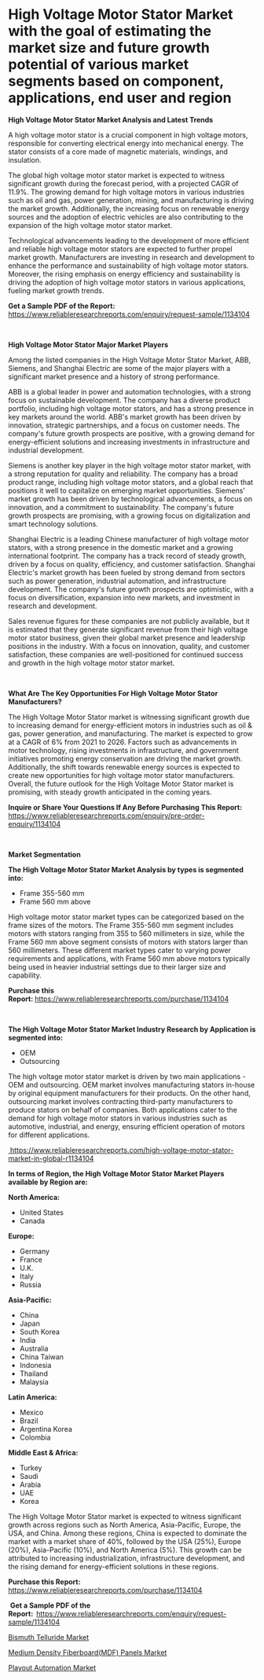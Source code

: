 <p><h1>High Voltage Motor Stator Market with the goal of estimating the market size and future growth potential of various market segments based on component, applications, end user and region</h1></p><p><strong>High Voltage Motor Stator Market Analysis and Latest Trends</strong></p>
<p><p>A high voltage motor stator is a crucial component in high voltage motors, responsible for converting electrical energy into mechanical energy. The stator consists of a core made of magnetic materials, windings, and insulation.</p><p>The global high voltage motor stator market is expected to witness significant growth during the forecast period, with a projected CAGR of 11.9%. The growing demand for high voltage motors in various industries such as oil and gas, power generation, mining, and manufacturing is driving the market growth. Additionally, the increasing focus on renewable energy sources and the adoption of electric vehicles are also contributing to the expansion of the high voltage motor stator market.</p><p>Technological advancements leading to the development of more efficient and reliable high voltage motor stators are expected to further propel market growth. Manufacturers are investing in research and development to enhance the performance and sustainability of high voltage motor stators. Moreover, the rising emphasis on energy efficiency and sustainability is driving the adoption of high voltage motor stators in various applications, fueling market growth trends.</p></p>
<p><strong>Get a Sample PDF of the Report:&nbsp;</strong> <a href="https://www.reliableresearchreports.com/enquiry/request-sample/1134104">https://www.reliableresearchreports.com/enquiry/request-sample/1134104</a></p>
<p>&nbsp;</p>
<p><strong>High Voltage Motor Stator Major Market Players</strong></p>
<p><p>Among the listed companies in the High Voltage Motor Stator Market, ABB, Siemens, and Shanghai Electric are some of the major players with a significant market presence and a history of strong performance. </p><p>ABB is a global leader in power and automation technologies, with a strong focus on sustainable development. The company has a diverse product portfolio, including high voltage motor stators, and has a strong presence in key markets around the world. ABB's market growth has been driven by innovation, strategic partnerships, and a focus on customer needs. The company's future growth prospects are positive, with a growing demand for energy-efficient solutions and increasing investments in infrastructure and industrial development.</p><p>Siemens is another key player in the high voltage motor stator market, with a strong reputation for quality and reliability. The company has a broad product range, including high voltage motor stators, and a global reach that positions it well to capitalize on emerging market opportunities. Siemens' market growth has been driven by technological advancements, a focus on innovation, and a commitment to sustainability. The company's future growth prospects are promising, with a growing focus on digitalization and smart technology solutions.</p><p>Shanghai Electric is a leading Chinese manufacturer of high voltage motor stators, with a strong presence in the domestic market and a growing international footprint. The company has a track record of steady growth, driven by a focus on quality, efficiency, and customer satisfaction. Shanghai Electric's market growth has been fueled by strong demand from sectors such as power generation, industrial automation, and infrastructure development. The company's future growth prospects are optimistic, with a focus on diversification, expansion into new markets, and investment in research and development.</p><p>Sales revenue figures for these companies are not publicly available, but it is estimated that they generate significant revenue from their high voltage motor stator business, given their global market presence and leadership positions in the industry. With a focus on innovation, quality, and customer satisfaction, these companies are well-positioned for continued success and growth in the high voltage motor stator market.</p></p>
<p>&nbsp;</p>
<p><strong>What Are The Key Opportunities For High Voltage Motor Stator Manufacturers?</strong></p>
<p><p>The High Voltage Motor Stator market is witnessing significant growth due to increasing demand for energy-efficient motors in industries such as oil & gas, power generation, and manufacturing. The market is expected to grow at a CAGR of 6% from 2021 to 2026. Factors such as advancements in motor technology, rising investments in infrastructure, and government initiatives promoting energy conservation are driving the market growth. Additionally, the shift towards renewable energy sources is expected to create new opportunities for high voltage motor stator manufacturers. Overall, the future outlook for the High Voltage Motor Stator market is promising, with steady growth anticipated in the coming years.</p></p>
<p><strong>Inquire or Share Your Questions If Any Before Purchasing This Report:</strong> <a href="https://www.reliableresearchreports.com/enquiry/pre-order-enquiry/1134104">https://www.reliableresearchreports.com/enquiry/pre-order-enquiry/1134104</a></p>
<p>&nbsp;</p>
<p><strong>Market Segmentation</strong></p>
<p><strong>The High Voltage Motor Stator Market Analysis by types is segmented into:</strong></p>
<p><ul><li>Frame 355-560 mm</li><li>Frame 560 mm above</li></ul></p>
<p><p>High voltage motor stator market types can be categorized based on the frame sizes of the motors. The Frame 355-560 mm segment includes motors with stators ranging from 355 to 560 millimeters in size, while the Frame 560 mm above segment consists of motors with stators larger than 560 millimeters. These different market types cater to varying power requirements and applications, with Frame 560 mm above motors typically being used in heavier industrial settings due to their larger size and capability.</p></p>
<p><strong>Purchase this Report:&nbsp;</strong><a href="https://www.reliableresearchreports.com/purchase/1134104">https://www.reliableresearchreports.com/purchase/1134104</a></p>
<p>&nbsp;</p>
<p><strong>The High Voltage Motor Stator Market Industry Research by Application is segmented into:</strong></p>
<p><ul><li>OEM</li><li>Outsourcing</li></ul></p>
<p><p>The high voltage motor stator market is driven by two main applications - OEM and outsourcing. OEM market involves manufacturing stators in-house by original equipment manufacturers for their products. On the other hand, outsourcing market involves contracting third-party manufacturers to produce stators on behalf of companies. Both applications cater to the demand for high voltage motor stators in various industries such as automotive, industrial, and energy, ensuring efficient operation of motors for different applications.</p></p>
<p><a href="https://www.reliableresearchreports.com/high-voltage-motor-stator-market-in-global-r1134104">&nbsp;https://www.reliableresearchreports.com/high-voltage-motor-stator-market-in-global-r1134104</a></p>
<p><strong>In terms of Region, the High Voltage Motor Stator Market Players available by Region are:</strong></p>
<p>
    <p> <strong> North America: </strong>
        <ul>
            <li>United States</li>
            <li>Canada</li>
        </ul>
        </p> 
    <p> <strong> Europe: </strong>
        <ul>
            <li>Germany</li>
            <li>France</li>
            <li>U.K.</li>
            <li>Italy</li>
            <li>Russia</li>
        </ul>
        </p> 
    <p> <strong> Asia-Pacific: </strong>
        <ul>
            <li>China</li>
            <li>Japan</li>
            <li>South Korea</li>
            <li>India</li>
            <li>Australia</li>
            <li>China Taiwan</li>
            <li>Indonesia</li>
            <li>Thailand</li>
            <li>Malaysia</li>
        </ul>
        </p> 
    <p> <strong> Latin America: </strong>
        <ul>
            <li>Mexico</li>
            <li>Brazil</li>
            <li>Argentina Korea</li>
            <li>Colombia</li>
        </ul>
        </p> 
    <p> <strong> Middle East & Africa: </strong>
        <ul>
            <li>Turkey</li>
            <li>Saudi</li>
            <li>Arabia</li>
            <li>UAE</li>
            <li>Korea</li>
        </ul>
    </p>
    </p>
<p><p>The High Voltage Motor Stator market is expected to witness significant growth across regions such as North America, Asia-Pacific, Europe, the USA, and China. Among these regions, China is expected to dominate the market with a market share of 40%, followed by the USA (25%), Europe (20%), Asia-Pacific (10%), and North America (5%). This growth can be attributed to increasing industrialization, infrastructure development, and the rising demand for energy-efficient solutions in these regions.</p></p>
<p><strong>Purchase this Report: </strong><a href="https://www.reliableresearchreports.com/purchase/1134104">https://www.reliableresearchreports.com/purchase/1134104</a></p>
<p>&nbsp;<strong>Get a Sample PDF of the Report:&nbsp;&nbsp;</strong><a href="https://www.reliableresearchreports.com/enquiry/request-sample/1134104">https://www.reliableresearchreports.com/enquiry/request-sample/1134104</a></p>
<p><strong></strong></p>
<p><p><a href="https://medium.com/@parmer78465/bismuth-telluride-market-growth-outlook-from-2024-to-2031-and-it-is-projecting-at-9-4-85aa22abd7c2">Bismuth Telluride Market</a></p><p><a href="https://medium.com/@soloncarter1929/global-medium-density-fiberboard-mdf-panels-market-trends-insights-into-growth-opportunities-and-8ae9759f48a4">Medium Density Fiberboard(MDF) Panels Market</a></p><p><a href="https://medium.com/@raymiu201/playout-automation-market-analysis-report-global-insights-by-region-type-international-5f1b316a806b">Playout Automation Market</a></p></p>